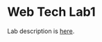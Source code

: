 # Web Tech Lab1

Lab description is [here](https://github.com/hywerq/WebTech_Lab1/blob/main/Laboratornaya_rabota_1.pdf).
